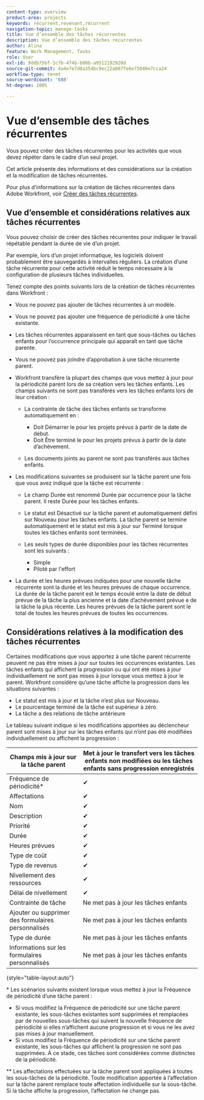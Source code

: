 ```yaml
---
content-type: overview
product-area: projects
keywords: récurrent,revenant,récurrent
navigation-topic: manage-tasks
title: Vue d’ensemble des tâches récurrentes
description: Vue d’ensemble des tâches récurrentes
author: Alina
feature: Work Management, Tasks
role: User
exl-id: 9ddb75bf-1c7b-4f4b-b80b-a9512192920d
source-git-commit: 4a4efe7d8a354bc9ec22a607fe6e75040e7cca24
workflow-type: tm+mt
source-wordcount: '688'
ht-degree: 100%

---
```


# Vue d’ensemble des tâches récurrentes

<!--
<div data-mc-conditions="QuicksilverOrClassic.Draft mode">
<p>(NOTE: DO NOT DO NOT EDIT OR CHANGE!!! linked to the NWE UI, this is not linked to classic - direct links:</p>
<p>https://one.workfront.com/s/csh?context=2288&pubname=workfront-classic</p>
<p>https://one.workfront.com/s/csh?context=2288&pubname=the-new-workfront-experience >> this)</p>
</div>
-->

Vous pouvez créer des tâches récurrentes pour les activités que vous devez répéter dans le cadre d’un seul projet.

Cet article présente des informations et des considérations sur la création et la modification de tâches récurrentes.

Pour plus d’informations sur la création de tâches récurrentes dans Adobe Workfront, voir [Créer des tâches récurrentes](../../../manage-work/tasks/create-tasks/create-recurring-tasks.md).

## Vue d’ensemble et considérations relatives aux tâches récurrentes

Vous pouvez choisir de créer des tâches récurrentes pour indiquer le travail répétable pendant la durée de vie d’un projet.

Par exemple, lors d’un projet informatique, les logiciels doivent probablement être sauvegardés à intervalles réguliers. La création d’une tâche récurrente pour cette activité réduit le temps nécessaire à la configuration de plusieurs tâches individuelles.

Tenez compte des points suivants lors de la création de tâches récurrentes dans Workfront :

* Vous ne pouvez pas ajouter de tâches récurrentes à un modèle.
* Vous ne pouvez pas ajouter une fréquence de périodicité à une tâche existante.
* Les tâches récurrentes apparaissent en tant que sous-tâches ou tâches enfants pour l’occurrence principale qui apparaît en tant que tâche parente.
* Vous ne pouvez pas joindre d’approbation à une tâche récurrente parent.
* Workfront transfère la plupart des champs que vous mettez à jour pour la périodicité parent lors de sa création vers les tâches enfants. Les champs suivants ne sont pas transférés vers les tâches enfants lors de leur création :

   * La contrainte de tâche des tâches enfants se transforme automatiquement en :

      * Doit Démarrer le pour les projets prévus à partir de la date de début.
      * Doit Être terminé le pour les projets prévus à partir de la date d’achèvement.

   * Les documents joints au parent ne sont pas transférés aux tâches enfants.

* Les modifications suivantes se produisent sur la tâche parent une fois que vous avez indiqué que la tâche est récurrente :

   * Le champ Durée est renommé Durée par occurrence pour la tâche parent. Il reste Durée pour les tâches enfants.
   * Le statut est Désactivé sur la tâche parent et automatiquement défini sur Nouveau pour les tâches enfants. La tâche parent se termine automatiquement et le statut est mis à jour sur Terminé lorsque toutes les tâches enfants sont terminées.
   * Les seuls types de durée disponibles pour les tâches récurrentes sont les suivants :

      * Simple
      * Piloté par l&#39;effort
* La durée et les heures prévues indiquées pour une nouvelle tâche récurrente sont la durée et les heures prévues de chaque occurrence. La durée de la tâche parent est le temps écoulé entre la date de début prévue de la tâche la plus ancienne et la date d’achèvement prévue e de la tâche la plus récente. Les heures prévues de la tâche parent sont le total de toutes les heures prévues de toutes les occurrences.

## Considérations relatives à la modification des tâches récurrentes

Certaines modifications que vous apportez à une tâche parent récurrente peuvent ne pas être mises à jour sur toutes les occurrences existantes. Les tâches enfants qui affichent la progression ou qui ont été mises à jour individuellement ne sont pas mises à jour lorsque vous mettez à jour le parent. Workfront considère qu’une tâche affiche la progression dans les situations suivantes :

* Le statut est mis à jour et la tâche n’est plus sur Nouveau.
* Le pourcentage terminé de la tâche est supérieur à zéro.
* La tâche a des relations de tâche antérieure

Le tableau suivant indique si les modifications apportées au déclencheur parent sont mises à jour sur les tâches enfants qui n’ont pas été modifiées individuellement ou affichent la progression :

| Champs mis à jour sur la tâche parent | Met à jour le transfert vers les tâches enfants non modifiées ou les tâches enfants sans progression enregistrés |
|---|---|
| Fréquence de périodicité* | ✔ |
| Affectations | ✔ |
| Nom | ✔ |
| Description | ✔ |
| Priorité | ✔ |
| Durée | ✔ |
| Heures prévues | ✔ |
| Type de coût | ✔ |
| Type de revenus | ✔ |
| Nivellement des ressources | ✔ |
| Délai de nivellement | ✔ |
| Contrainte de tâche | Ne met pas à jour les tâches enfants |
| Ajouter ou supprimer des formulaires personnalisés | Ne met pas à jour les tâches enfants |
| Type de durée | Ne met pas à jour les tâches enfants |
| Informations sur les formulaires personnalisés | Ne met pas à jour les tâches enfants |

{style="table-layout:auto"}

&#42; Les scénarios suivants existent lorsque vous mettez à jour la Fréquence de périodicité d’une tâche parent :

* Si vous modifiez la Fréquence de périodicité sur une tâche parent existante, les sous-tâches existantes sont supprimées et remplacées par de nouvelles sous-tâches qui suivent la nouvelle fréquence de périodicité si elles n’affichent aucune progression et si vous ne les avez pas mises à jour manuellement.
* Si vous modifiez la Fréquence de périodicité sur une tâche parent existante, les sous-tâches qui affichent la progression ne sont pas supprimées. À ce stade, ces tâches sont considérées comme distinctes de la périodicité.

&#42;&#42; Les affectations effectuées sur la tâche parent sont appliquées à toutes les sous-tâches de la périodicité. Toute modification apportée à l’affectation sur la tâche parent remplace toute affectation individuelle sur la sous-tâche. Si la tâche affiche la progression, l’affectation ne change pas.

 
